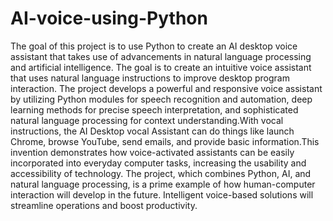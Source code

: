 # AI-voice-using-Python
The goal of this project is to use Python to create an AI desktop voice assistant that takes use of advancements in natural language processing and artificial intelligence. The goal is to create an intuitive voice assistant that uses natural language instructions to improve desktop program interaction. The project develops a powerful and responsive voice assistant by utilizing Python modules for speech recognition and automation, deep learning methods for precise speech interpretation, and sophisticated natural language processing for context understanding.With vocal instructions, the AI Desktop vocal Assistant can do things like launch Chrome, browse YouTube, send emails, and provide basic information.This invention demonstrates how voice-activated assistants can be easily incorporated into everyday computer tasks, increasing the usability and accessibility of technology. The project, which combines Python, AI, and natural language processing, is a prime example of how human-computer interaction will develop in the future. Intelligent voice-based solutions will streamline operations and boost productivity.
